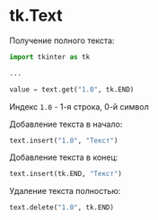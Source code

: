 # tk.Text
Получение полного текста:

```python
import tkinter as tk

...

value = text.get("1.0", tk.END)
```

Индекс `1.0` - 1-я строка, 0-й символ

Добавление текста в начало:

```python
text.insert("1.0", "Текст")
```

Добавление текста в конец:
```python
text.insert(tk.END, "Текст")
```

Удаление текста полностью:
```python
text.delete("1.0", tk.END)
```
